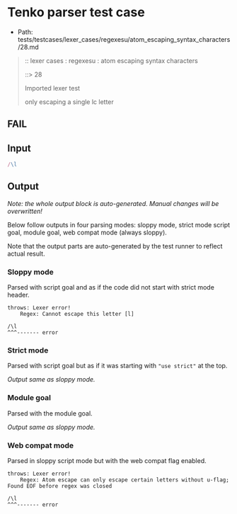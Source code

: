 # Tenko parser test case

- Path: tests/testcases/lexer_cases/regexesu/atom_escaping_syntax_characters/28.md

> :: lexer cases : regexesu : atom escaping syntax characters
>
> ::> 28
>
> Imported lexer test
>
> only escaping a single lc letter

## FAIL

## Input

`````js
/\l
`````

## Output

_Note: the whole output block is auto-generated. Manual changes will be overwritten!_

Below follow outputs in four parsing modes: sloppy mode, strict mode script goal, module goal, web compat mode (always sloppy).

Note that the output parts are auto-generated by the test runner to reflect actual result.

### Sloppy mode

Parsed with script goal and as if the code did not start with strict mode header.

`````
throws: Lexer error!
    Regex: Cannot escape this letter [l]

/\l
^^^------- error
`````

### Strict mode

Parsed with script goal but as if it was starting with `"use strict"` at the top.

_Output same as sloppy mode._

### Module goal

Parsed with the module goal.

_Output same as sloppy mode._

### Web compat mode

Parsed in sloppy script mode but with the web compat flag enabled.

`````
throws: Lexer error!
    Regex: Atom escape can only escape certain letters without u-flag; Found EOF before regex was closed

/\l
^^^------- error
`````

